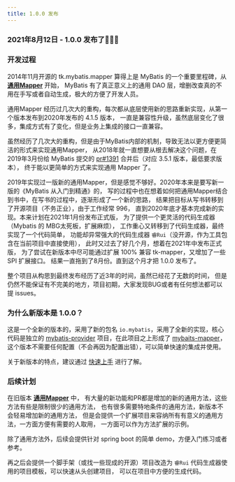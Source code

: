 ```yaml
---
title: 1.0.0 发布
---
```


### 2021年8月12日 - 1.0.0 发布了:tada::tada::tada:

### 开发过程

2014年11月开源的 tk.mybatis.mapper 算得上是 MyBatis 的一个重要里程碑，从 **[通用Mapper](https://github.com/abel533/Mapper)** 开始，
MyBatis 有了真正意义上的通用 DAO 层，增删改查真的不用在手写或者自动生成，极大的方便了开发人员。

通用Mapper 经历过几次大的重构，每次都从底层使用新的思路重新实现，从第一个版本发布到2020年发布的 4.1.5 版本，
一直是兼容性升级，虽然底层变化了很多，集成方式有了变化，但是业务上集成的接口一直兼容。

虽然经历了几次大的重构，但是由于MyBatis内部的机制，导致无法以更方便更简洁的形式来实现通用Mapper，
从2018年就一直想要从根去解决这个问题，在 2019年3月份给 MyBatis 提交的
[pr#1391](https://github.com/mybatis/mybatis-3/pull/1391) 合并后（对应 3.5.1 版本，最低要求版本），
终于能以更简单的方式来实现通用 Mapper 了。

2019年实现过一版新的通用Mapper，但是感觉不够好。2020年本来是要写新一版的《MyBatis 从入门到精通》的，
写的过程中也在想着如何把通用Mapper结合到书中，在写书的过程中，逐渐形成了一个新的思路，
结果把目标从写书转移到了开源项目（不务正业），由于工作经常 996，
直到2020年底才基本完成新的实现。本来计划在2021年1月份发布正式版，
为了提供一个更灵活的代码生成器（Mybatis 的 MBG太死板，扩展麻烦），
工作重心又转移到了代码生成器，最终实现了一个代码简单，
功能却异常强大的代码生成器 `睿Rui`（没开源，作为工具包含在当前项目中直接使用），
此时又过去了好几个月，想着在2021年中发布正式版，
为了尝试在新版本中尽可能通过扩展 100% 兼容 tk-mapper，又增加了一些 SPI 扩展接口。
结果一直拖到了8月份。直到这个月才把 1.0.0 发布了。

整个项目从构思到最终发布经历了近3年的时间，虽然已经花了无数的时间，
但是仍然不能保证有不完美的地方，项目初期，大家发现BUG或者有任何想法都可以提 issues。

### 为什么新版本是 1.0.0？

这是一个全新的版本的，采用了新的包名 `io.mybatis`，采用了全新的实现，核心代码是独立的 [mybatis-provider](https://github.com/mybatis-mapper/provider) 项目，在此项目之上形成了 [mybaits-mapper](https://github.com/mybatis-mapper/mapper)，这个版本不需要任何配置（不会再因为配置出错），可以简单快速的集成并使用。

关于新版本的特点，建议通过 [快速上手](/docs/1.getting-started.md) 进行了解。

### 后续计划

在旧版本 **[通用Mapper](https://github.com/abel533/Mapper)** 中，
有大量的新功能和PR都是增加的新的通用方法，这些方法有些是限制很少的通用方法，
也有很多需要特地条件的通用方法，新版本不会轻易增加新的通用方法，
但是会提供一个扩展项目来容纳所有有意义的通用方法，一方面方便有需要的人取用，
一方面可以作为方法扩展的示例。

除了通用方法外，后续会提供针对 spring boot 的简单 demo，方便入门练习或者参考。

再之后会提供一个脚手架（或找一些现成的开源）项目改造为 `睿Rui` 代码生成器使用的项目模板，可以快速从头创建项目，
可以在项目中方便的生成代码。